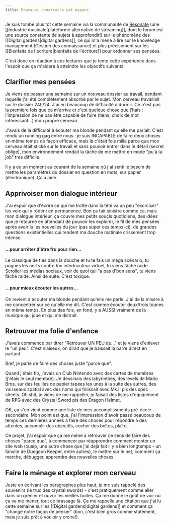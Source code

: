 ```yaml
---
title: Pourquoi construire cet espace
---
```


Je suis tombé plus tôt cette semaine via la communauté de [Resonate](http://resonate.is) (une [[Industrie musicale|plateforme alternative de streaming]], dont le forum est une source constante de sujets à approfondir!) sur le phénomène des [[Digital gardens|digital gardens]], ce qui m'a mené à lire sur le knowledge management (Gestion des connaissance) et plus précisément sur les [[Bienfaits de l'ecriture|bienfaits de l'écriture]] pour ordonner ses pensées.

C'est donc en réaction à ces lectures que je tente cette expérience dans l'espoir que ça m'aidera à atteindre les objectifs  suivants:

## Clarifier mes pensées

Je viens de passer une semaine sur un nouveau dossier au travail, pendant laquelle j'ai été complètement absorbé par le sujet. Mon cerveau travaillait sur le dossier 24h/24. J'ai eu beaucoup de difficulté à dormir. Ce n'est pas la première fois que ça m'arrive et c'est quelque chose que j'haïs : l'impression de ne pas être capable de fuire (tiens, choix de mot intéressant...) mon propre cerveau.

J'avais de la difficulté à écouter ma blonde pendant qu'elle me parlait. C'est rendu un running gag entre nous : je suis INCAPABLE de faire deux choses en même temps de façon efficace, mais là c'était fois mille parce que mon cerveau était stické sur le travail et sans pouvoir entrer dans le détail (secret oblige), mon environnement rendait la tâche de me mettre en mode "pu à la job" très difficile.

Il y a eu un moment au courant de la semaine où j'ai senti le besoin de mettre les paramètres du dossier en question en mots, sur papier (électronique). Ça a aidé.

## Apprivoiser mon dialogue intérieur
J'ai espoir que d'écrire ce qui me trotte dans la tête va un peu "exorciser" les voix qui y rôdent en permanence. Bon ça fait sinistre comme ça, mais mon dialogue intérieur, ça couvre mes petits souçis quotidiens, des idées que je retourne en attendant de pouvoir les explorer, le fil de mes pensées après avoir lu les nouvelles du jour (pas super ces temps-ci), de grandes questions existentielles qui rendent ma douche matinale crissement trop intense.

#### ...pour arrêter d'être fru pour rien...
Le classique de t'es dans la douche et tu te fais un méga scénario, tu pognes les nerfs contre ton interlocuteur virtuel, tu viens fâché raide. Scroller les médias sociaux, voir de quoi qui "a pas d'bon sens", tu viens fâché raide. Ainsi de suite. C'est toxique.

#### ...pour mieux écouter les autres...
On revient à écouter ma blonde pendant qu'elle me parle. J'ai de la misère à me concentrer sur ce qu'elle me dit. C'est comme écouter deux/trois tounes en même temps. En plus des fois, en fond, y a AUSSI vraiment de la musique qui joue et qui me distrait.

## Retrouver ma folie d'enfance
J'avais commencé par titrer "Retrouver UN PEU de..." et je viens d'enlever le "un peu". C'est niaiseux, on dirait que je baissait la barre direct en partant. 

Bref, je parle de faire des choses juste "parce que".

Quand j'étais flo, j'avais un Club Nintendo avec des cartes de membres (j'étais le seul membre). Je dessinais des labyrinthes,  des levels de Mario Bros. sur des feuilles de papier tapées les unes à la suite des autres, des vaisseaux spatial avec des noms qui finissait avec Mk.II pis des spec sheets. Oh shit, je viens de me rappeller, je faisait des listes d'equipement de RPG avec des Crystal Sword pis des Dragon Helmet.

OK, ça s'en vient comme une liste de mes accomplissments pré-école-secondaire. Mon point est que, j'ai l'impression d'avoir passé beaucoup de temps ces dernières années à faire des choses pour répondre à des attentes, accomplir des objectifs, cocher des boîtes, plaîre. 

Ce projet, j'ai espoir que ça me mène à retrouver ce sens de faire des choses "parce que", à commencer par réapprendre comment monter un site web (ouaip, une autre chose que j'ai déjà fait il y a bien longtemps - un fansite de Dungeon Keeper, entre autres), le mettre sur le net, comment ça marche, débugger, apprendre des nouvelles choses.

## Faire le ménage et explorer mon cerveau
Juste en écrivant les paragraphes plus haut, je me suis rappelé des souvenirs (le truc des crystal swords) - c'est pratiquement comme aller dans un grenier et ouvrir les vieilles boîtes. Ça me donne le goût de voir où ça va me mener, tout ce brassage là. Ça me rappelle une citation que j'ai lu cette semaine sur les [[Digital gardens|digital gardens]] et comment ça "change notre façon de penser" (bon, c'est bien gros comme statement, mais je suis prêt à vouloir y croire!).